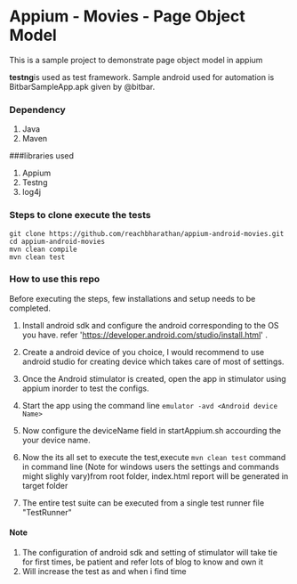 # Appium - Movies - Page Object Model
This is a sample project to demonstrate page object model in appium

**testng**is used as test framework.
Sample android used for automation is
 BitbarSampleApp.apk given by @bitbar.

### Dependency
1. Java
2. Maven

###libraries used
1. Appium
2. Testng
3. log4j

### Steps to clone execute the tests
```
git clone https://github.com/reachbharathan/appium-android-movies.git
cd appium-android-movies
mvn clean compile
mvn clean test
```


### How to use this repo
Before executing the steps, few installations and setup needs to be completed.
1. Install android sdk and configure the android corresponding to the OS you have. refer 'https://developer.android.com/studio/install.html' .

2. Create a android device of you choice, I would recommend to use android studio for creating device which takes care of most of settings.

3. Once the Android stimulator is created, open the app in stimulator using appium inorder to test the configs.

4. Start the app using the command line ```emulator -avd <Android device Name>```

5. Now configure the deviceName field in startAppium.sh accourding the your device name.

6. Now the its all set to execute the test,execute `mvn clean test` command in command line (Note for windows users the settings and commands might slighly vary)from root folder, index.html report will be generated in target folder

7. The entire test suite can be executed from a single test runner file "TestRunner"

#### Note
1. The configuration of android sdk and setting of stimulator will take tie for first times, be patient and refer lots of blog to know and own it
2. Will increase the test as and when i find time
